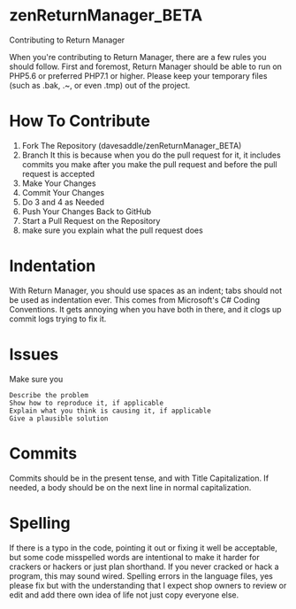# zenReturnManager_BETA
Contributing to Return Manager

When you're contributing to Return Manager, there are a few rules you should follow. First and foremost, Return Manager should be able to run on PHP5.6 or preferred PHP7.1 or higher. Please keep your temporary files (such as .bak, .~, or even .tmp) out of the project.

How To Contribute
==============
 1)   Fork The Repository (davesaddle/zenReturnManager_BETA)
 2)   Branch It this is because when you do the pull request for it, it includes commits you make after you make the pull request and before the pull request is accepted
 3)   Make Your Changes
 4)   Commit Your Changes
 5)   Do 3 and 4 as Needed
 6)   Push Your Changes Back to GitHub
 7)   Start a Pull Request on the Repository
 8)   make sure you explain what the pull request does

Indentation
==============
With Return Manager, you should use spaces as an indent; tabs should not be used as indentation ever. This comes from Microsoft's C# Coding Conventions. It gets annoying when you have both in there, and it clogs up commit logs trying to fix it. 

Issues
==============
Make sure you

    Describe the problem
    Show how to reproduce it, if applicable
    Explain what you think is causing it, if applicable
    Give a plausible solution

Commits
==============
Commits should be in the present tense, and with Title Capitalization. If needed, a body should be on the next line in normal capitalization.

Spelling
==============
If there is a typo in the code, pointing it out or fixing it well be acceptable, but some code misspelled words are intentional to make it harder for crackers or hackers or just plan shorthand.  If you never cracked or hack a program, this may sound wired.  Spelling errors in the language files, yes please fix but with the understanding that I expect shop owners to review or edit and add there own idea of life not just copy everyone else.

